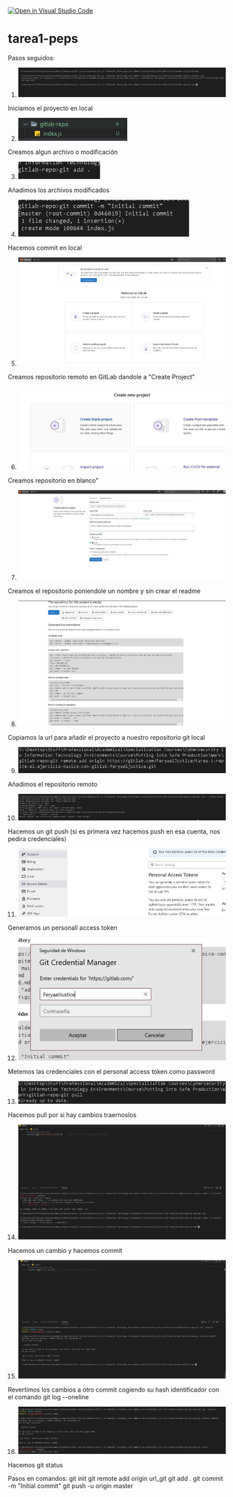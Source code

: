 [![Open in Visual Studio Code](https://classroom.github.com/assets/open-in-vscode-f059dc9a6f8d3a56e377f745f24479a46679e63a5d9fe6f495e02850cd0d8118.svg)](https://classroom.github.com/online_ide?assignment_repo_id=5970106&assignment_repo_type=AssignmentRepo)
# tarea1-peps

Pasos seguidos:
1. ![](steps/paso1.jpg) 

Iniciamos el proyecto en local

2. ![](steps/paso2.jpg) 

Creamos algun archivo o modificación

3. ![](steps/paso3.jpg) 

Añadimos los archivos modificados

4. ![](steps/paso4.jpg) 

Hacemos commit en local

5. ![](steps/paso5.jpg) 

Creamos repositorio remoto en GitLab dandole a "Create Project"

6. ![](steps/paso6.jpg) 

Creamos repositorio en blanco"

7. ![](steps/paso7.jpg) 

Creamos el repositorio poniendole un nombre y sin crear el readme

8. ![](steps/paso8.jpg) 

Copiamos la url para añadir el proyecto a nuestro repositorio git local

9. ![](steps/paso9.jpg) 

Añadimos el repositorio remoto

10. ![](steps/paso10.jpg) 

Hacemos un git push (si es primera vez hacemos push en esa cuenta, nos pedira credenciales)

11. ![](steps/paso11.jpg) 

Generamos un personall access token

12. ![](steps/paso12.jpg) 

Metemos las credenciales con el personal access token como password

13. ![](steps/paso13.jpg) 

Hacemos pull por si hay cambios traernoslos

14. ![](steps/paso14.jpg) 

Hacemos un cambio y hacemos commit

15. ![](steps/paso15.jpg) 

Revertimos los cambios a otro commit cogiendo su hash identificador con el comando git log --oneline

16. ![](steps/paso16.jpg) 

Hacemos git status


Pasos en comandos:
git init
git remote add origin url_git
git add .
git commit -m "Initial commit"
git push -u origin master